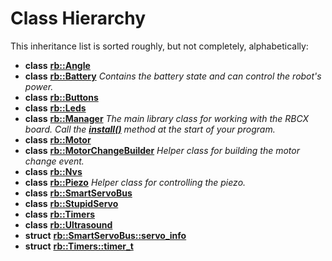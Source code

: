
# Class Hierarchy

This inheritance list is sorted roughly, but not completely, alphabetically:


* **class** [**rb::Angle**](classrb_1_1Angle.md) 
* **class** [**rb::Battery**](classrb_1_1Battery.md) _Contains the battery state and can control the robot's power._ 
* **class** [**rb::Buttons**](classrb_1_1Buttons.md) 
* **class** [**rb::Leds**](classrb_1_1Leds.md) 
* **class** [**rb::Manager**](classrb_1_1Manager.md) _The main library class for working with the RBCX board. Call the_ [_**install()**_](classrb_1_1Manager.md#function-install) _method at the start of your program._
* **class** [**rb::Motor**](classrb_1_1Motor.md) 
* **class** [**rb::MotorChangeBuilder**](classrb_1_1MotorChangeBuilder.md) _Helper class for building the motor change event._ 
* **class** [**rb::Nvs**](classrb_1_1Nvs.md) 
* **class** [**rb::Piezo**](classrb_1_1Piezo.md) _Helper class for controlling the piezo._ 
* **class** [**rb::SmartServoBus**](classrb_1_1SmartServoBus.md) 
* **class** [**rb::StupidServo**](classrb_1_1StupidServo.md) 
* **class** [**rb::Timers**](classrb_1_1Timers.md) 
* **class** [**rb::Ultrasound**](classrb_1_1Ultrasound.md) 
* **struct** [**rb::SmartServoBus::servo\_info**](structrb_1_1SmartServoBus_1_1servo__info.md) 
* **struct** [**rb::Timers::timer\_t**](structrb_1_1Timers_1_1timer__t.md) 